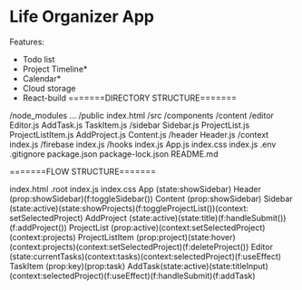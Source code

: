 # Life Organizer App

Features:
- Todo list 
- Project Timeline*
- Calendar*
- Cloud storage
- React-build
=======DIRECTORY STRUCTURE=======

/node_modules
    ...
/public
    index.html
/src
    /components
        /content
            /editor
                Editor.js
                AddTask.js
                TaskItem.js
            /sidebar
                Sidebar.js
                ProjectList.js
                ProjectListItem.js
                AddProject.js
            Content.js
        /header
            Header.js
    /context
        index.js
    /firebase
        index.js
    /hooks
        index.js
    App.js
    index.css
    index.js
.env
.gitignore
package.json
package-lock.json
README.md

=======FLOW STRUCTURE=======

index.html
    .root
        index.js
            index.css
            App (state:showSidebar)
                Header (prop:showSidebar)(f:toggleSidebar())
                Content (prop:showSidebar)
                    Sidebar (state:active)(state:showProjects)(f:toggleProjectList())(context: setSelectedProject)
                            AddProject (state:active)(state:title)(f:handleSubmit()) (f:addProject())
                            ProjectList (prop:active)(context:setSelectedProject)(context:projects)
                                ProjectListItem (prop:project)(state:hover)(context:projects)(context:setSelectedProject)(f:deleteProject())
                    Editor (state:currentTasks)(context:tasks)(context:selectedProject)(f:useEffect)
                        TaskItem (prop:key)(prop:task)
                        AddTask(state:active)(state:titleInput)(context:selectedProject)(f:useEffect)(f:handleSubmit)(f:addTask)
